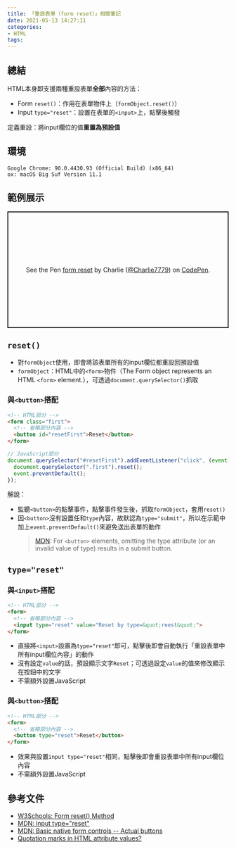 ```yaml
---
title: 「重設表單（form reset）」相關筆記
date: 2021-05-13 14:27:11
categories:
- HTML
tags:
---
```


## 總結
HTML本身即支援兩種重設表單**全部**內容的方法：
- Form `reset()`：作用在表單物件上（`formObject.reset()`）
- Input `type="reset"`：設置在表單的`<input>`上，點擊後觸發

定義重設：將input欄位的值**重置為預設值**

## 環境
```
Google Chrome: 90.0.4430.93 (Official Build) (x86_64)
ox: macOS Big Suf Version 11.1
```

## 範例展示
<p class="codepen" data-height="265" data-theme-id="dark" data-default-tab="html,result" data-user="Charlie7779" data-slug-hash="YzZwRxa" style="height: 265px; box-sizing: border-box; display: flex; align-items: center; justify-content: center; border: 2px solid; margin: 1em 0; padding: 1em;" data-pen-title="form reset">
  <span>See the Pen <a href="https://codepen.io/Charlie7779/pen/YzZwRxa">
  form reset</a> by Charlie (<a href="https://codepen.io/Charlie7779">@Charlie7779</a>)
  on <a href="https://codepen.io">CodePen</a>.</span>
</p>
<script async src="https://cpwebassets.codepen.io/assets/embed/ei.js"></script>

## `reset()`
- 對`formObject`使用，即會將該表單所有的input欄位都重設回預設值
- `formObject`：HTML中的`<form>`物件（The Form object represents an HTML `<form>` element.），可透過`document.querySelector()`抓取

### 與`<button>`搭配
```HTML
<!-- HTML部分 -->
<form class="first">
  <!-- 省略部分內容 -->
  <button id="resetFirst">Reset</button>
</form>
```

```JavaScript
// JavaScript部分
document.querySelector("#resetFirst").addEventListener("click", (event) => {
  document.querySelector(".first").reset();
  event.preventDefault();
});
```
解說：
- 監聽`<button>`的點擊事件，點擊事件發生後，抓取`formObject`，套用`reset()`
- 因`<button>`沒有設置任和`type`內容，故默認為`type="submit"`，所以在示範中加上`event.preventDefault()`來避免送出表單的動作
  > [MDN](https://developer.mozilla.org/en-US/docs/Learn/Forms/Basic_native_form_controls#actual_buttons): For `<button>` elements, omitting the type attribute (or an invalid value of type) results in a submit button.


## `type="reset"`
### 與`<input>`搭配
```HTML
<!-- HTML部分 -->
<form>
  <!-- 省略部分內容 -->
  <input type="reset" value="Reset by type=&quot;reest&quot;">
</form>
```
- 直接將`<input>`設置為`type="reset"`即可，點擊後即會自動執行「重設表單中所有input欄位內容」的動作
- 沒有設定`value`的話，預設顯示文字`Reset`；可透過設定`value`的值來修改顯示在按鈕中的文字
- 不需額外設置JavaScript

### 與`<button>`搭配
```HTML
<!-- HTML部分 -->
<form>
  <!-- 省略部分內容 -->
  <button type="reset">Reset</button>
</form>
```
- 效果與設置`input type="reset"`相同，點擊後即會重設表單中所有input欄位內容
- 不需額外設置JavaScript


## 參考文件
- [W3Schools: Form reset() Method](https://www.w3schools.com/jsref/met_form_reset.asp)
- [MDN: input type="reset"](https://developer.mozilla.org/en-US/docs/Web/HTML/Element/input/reset)
- [MDN: Basic native form controls -- Actual buttons](https://developer.mozilla.org/en-US/docs/Learn/Forms/Basic_native_form_controls#actual_buttons)
- [Quotation marks in HTML attribute values?](https://stackoverflow.com/a/9760424/15028185)